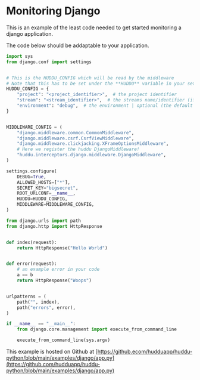 # Monitoring Django

This is an example of the least code needed to get started monitoring a django application.

The code below should be addaptable to your application. &#x20;

```python
import sys
from django.conf import settings


# This is the HUDDU_CONFIG which will be read by the middleware
# Note that this has to be set under the **HUDDU** variable in your settings!
HUDDU_CONFIG = {
    "project": "<project_identifier>",  # the project identifier
    "stream": "<stream_identifier>",  # the streams name/identifier (if you use stream ids you will always write to that stream; with names events will be written to the newest version)
    "environment": "debug",  # the environment | optional (the default value is debug)
}


MIDDLEWARE_CONFIG = (
    "django.middleware.common.CommonMiddleware",
    "django.middleware.csrf.CsrfViewMiddleware",
    "django.middleware.clickjacking.XFrameOptionsMiddleware",
    # Here we register the huddu DjangoMiddleware!
    "huddu.interceptors.django.middleware.DjangoMiddleware",
)

settings.configure(
    DEBUG=True,
    ALLOWED_HOSTS=["*"],
    SECRET_KEY="bigsecret",
    ROOT_URLCONF=__name__,
    HUDDU=HUDDU_CONFIG,
    MIDDLEWARE=MIDDLEWARE_CONFIG,
)

from django.urls import path
from django.http import HttpResponse


def index(request):
    return HttpResponse("Hello World")


def error(request):
    # an example error in your code
    a == b
    return HttpResponse("Woops")


urlpatterns = (
    path("", index),
    path("errors", error),
)

if __name__ == "__main__":
    from django.core.management import execute_from_command_line

    execute_from_command_line(sys.argv)
```

This example is hosted on Github at [https://github.ecom/hudduapp/huddu-python/blob/main/examples/django/app.py](https://github.com/hudduapp/huddu-python/blob/main/examples/django/app.py)
